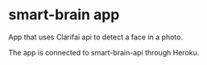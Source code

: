 # smart-brain app

App that uses Clarifai api to detect a face in a photo.

The app is connected to smart-brain-api through Heroku.
